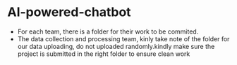 # AI-powered-chatbot
* For each team, there is a folder for their work to be commited.
* The data collection and processing team, kinly take note of the folder for our data uploading, do not uploaded randomly.kindly make sure the project is submitted in the right folder to ensure clean work